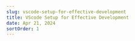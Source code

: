 ```yaml
---
slug: vscode-setup-for-effective-development
title: VScode Setup for Effective Development
date: Apr 21, 2024
sortOrder: 1
---
```

